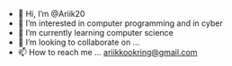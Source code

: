 - 👋 Hi, I’m @Ariik20
- 👀 I’m interested in computer programming and in cyber
- 🌱 I’m currently learning computer science
- 💞️ I’m looking to collaborate on ...
- 📫 How to reach me ...
ariikkookring@gmail.com
<!---
Ariik20/Ariik20 is a ✨ special ✨ repository because its `README.md` (this file) appears on your GitHub profile.
You can click the Preview link to take a look at your changes.
--->
